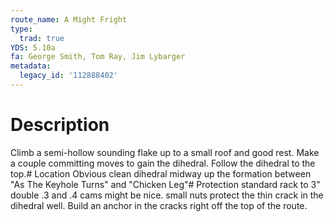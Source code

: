 ```yaml
---
route_name: A Might Fright
type:
  trad: true
YDS: 5.10a
fa: George Smith, Tom Ray, Jim Lybarger
metadata:
  legacy_id: '112888402'
---
```

# Description
Climb a semi-hollow sounding flake up to a small roof and good rest. Make a couple committing moves to gain the dihedral. Follow the dihedral to the top.# Location
Obvious clean dihedral midway up the formation between "As The Keyhole Turns" and "Chicken Leg"# Protection
standard rack to 3" double .3 and .4 cams might be nice. small nuts protect the thin crack in the dihedral well. Build an anchor in the cracks right off the top of the route.